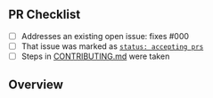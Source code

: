<!-- 👋 Hi, thanks for sending a PR to polyglott! 💖.
Please fill out all fields below and make sure each item is true and [x] checked.
Otherwise we may not be able to review your PR. -->

## PR Checklist

- [ ] Addresses an existing open issue: fixes #000
- [ ] That issue was marked as [`status: accepting prs`](https://github.com/lucaschultz/polyglott/issues?q=is%3Aopen+is%3Aissue+label%3A%22status%3A+accepting+prs%22)
- [ ] Steps in [CONTRIBUTING.md](https://github.com/lucaschultz/polyglott/blob/main/.github/CONTRIBUTING.md) were taken

## Overview

<!-- Description of what is changed and how the code change does that. -->
